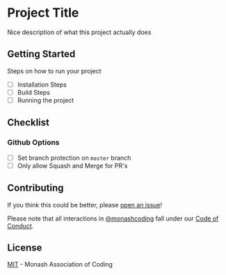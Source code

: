 # Project Title

Nice description of what this project actually does

## Getting Started

Steps on how to run your project

- [ ] Installation Steps
- [ ] Build Steps
- [ ] Running the project

## Checklist

### Github Options

- [ ] Set branch protection on `master` branch
- [ ] Only allow Squash and Merge for PR's

## Contributing

If you think this could be better, please [open an issue](https://github.com/monashcoding/repo-template/issues/new)!

Please note that all interactions in [@monashcoding](https://github.com/monashcoding) fall under our [Code of Conduct](CODE_OF_CONDUCT.md).

## License

[MIT](LICENSE) -  Monash Association of Coding
